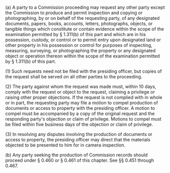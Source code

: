 (a) A party to a Commission proceeding may request any other party except the Commission to produce and permit inspection and copying or photographing, by or on behalf of the requesting party, of any designated documents, papers, books, accounts, letters, photographs, objects, or tangible things which constitute or contain evidence within the scope of the examination permitted by § 1.311(b) of this part and which are in his possession, custody, or control or to permit entry upon designated land or other property in his possession or control for purposes of inspecting, measuring, surveying, or photographing the property or any designated object or operation thereon within the scope of the examination permitted by § 1.311(b) of this part.

(1) Such requests need not be filed with the presiding officer, but copies of the request shall be served on all other parties to the proceeding.

(2) The party against whom the request was made must, within 10 days, comply with the request or object to the request, claiming a privilege or raising other proper objections. If the request is not complied with in whole or in part, the requesting party may file a motion to compel production of documents or access to property with the presiding officer. A motion to compel must be accompanied by a copy of the original request and the responding party's objection or claim of privilege. Motions to compel must be filed within five business days of the objection or claim of privilege.

(3) In resolving any disputes involving the production of documents or access to property, the presiding officer may direct that the materials objected to be presented to him for in camera inspection.

(b) Any party seeking the production of Commission records should proceed under § 0.460 or § 0.461 of this chapter. See §§ 0.451 through 0.467.

